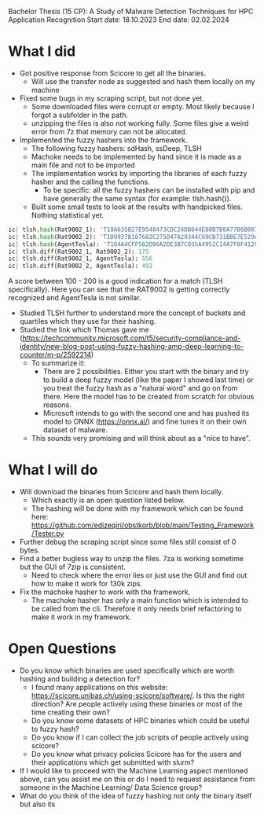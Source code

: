 Bachelor Thesis (15 CP): A Study of Malware Detection Techniques for HPC Application Recognition
Start date: 18.10.2023
End date: 02.02.2024

# What I did

- Got positive response from Scicore to get all the binaries.
  - Will use the transfer node as suggested and hash them locally on my machine
- Fixed some bugs in my scraping script, but not done yet.
  - Some downloaded files were corrupt or empty. Most likely because I forgot a subfolder in the path.
  - unzipping the files is also not working fully. Some files give a weird error from 7z that memory can not be allocated.
- Implemented the fuzzy hashers into the framework.
  - The following fuzzy hashers: sdHash, ssDeep, TLSH
  - Machoke needs to be implemented by hand since it is made as a main file and not to be imported
  - The implementation works by importing the libraries of each fuzzy hasher and the calling the functions.
    - To be specific: all the fuzzy hashers can be installed with pip and have generally the same syntax (for example: tlsh.hash()).
  - Built some small tests to look at the results with handpicked files. Nothing statistical yet.
```python
ic| tlsh.hash(Rat9002_1): 'T18A635B27E9548473CDC24DB044E80B7B8A77B6B007656CA7EF48D6551EB01F4BA3E22B'
ic| tlsh.hash(Rat9002_2): 'T1D9937B107682C275D47A29344C69CB731BBE7E529AF4D8873F8916BE1F302D0AE39316'
ic| tlsh.hash(AgentTesla): 'T184A4CFF562D86A2DE3B7C035A4952C14A7F0F412071BBB77056668E68E29D83CF112BF'
ic| tlsh.diff(Rat9002_1, Rat9002_2): 175
ic| tlsh.diff(Rat9002_1, AgentTesla): 556
ic| tlsh.diff(Rat9002_2, AgentTesla): 492
```
A score between 100 - 200 is a good indication for a match (TLSH specifically).
Here you can see that the RAT9002 is getting correctly recognized and AgentTesla is not similar.
- Studied TLSH further to understand more the concept of buckets and quartiles which they use for their hashing.
- Studied the link which Thomas gave me (https://techcommunity.microsoft.com/t5/security-compliance-and-identity/new-blog-post-using-fuzzy-hashing-amp-deep-learning-to-counter/m-p/2592214)
  - To summarize it:
    - There are 2 possibilities. Either you start with the binary and try to build a deep fuzzy model (like the paper I showed last time) or you treat the fuzzy hash as a "natural word" and go on from there. Here the model has to be created from scratch for obvious reasons.
    - Microsoft intends to go with the second one and has pushed its model to ONNX (https://onnx.ai/) and fine tunes it on their own dataset of malware.
  - This sounds very promising and will think about as a "nice to have".

# What I will do

- Will download the binaries from Scicore and hash them locally.
  - Which exactly is an open question listed below.
  - The hashing will be done with my framework which can be found here: https://github.com/edizeqiri/obstkorb/blob/main/Testing_Framework/Tester.py
- Further debug the scraping script since some files still consist of 0 bytes.
- Find a better bugless way to unzip the files. 7za is working sometime but the GUI of 7zip is consistent.
  - Need to check where the error lies or just use the GUI and find out how to make it work for 130k zips.
- Fix the machoke hasher to work with the framework.
  - The machoke hasher has only a main function which is intended to be called from the cli. Therefore it only needs brief refactoring to make it work in my framework.

# Open Questions

- Do you know which binaries are used specifically which are worth hashing and building a detection for?
  - I found many applications on this website: https://scicore.unibas.ch/using-scicore/software/. Is this the right direction? Are people actively using these binaries or most of the time creating their own?
  - Do you know some datasets of HPC binaries which could be useful to fuzzy hash?
  - Do you know if I can collect the job scripts of people actively using scicore?
  - Do you know what privacy policies Scicore has for the users and their applications which get submitted with slurm?
- If I would like to proceed with the Machine Learning aspect mentioned above, can you assist me on this or do I need to request assistance from someone in the Machine Learning/ Data Science group?
- What do you think of the idea of fuzzy hashing not only the binary itself but also its 